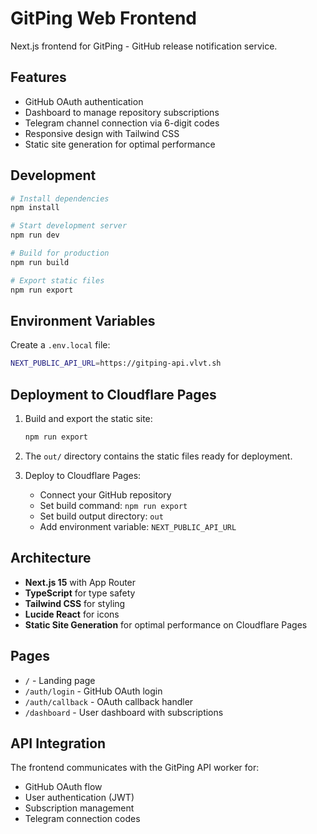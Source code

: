# GitPing Web Frontend

Next.js frontend for GitPing - GitHub release notification service.

## Features

- GitHub OAuth authentication
- Dashboard to manage repository subscriptions
- Telegram channel connection via 6-digit codes
- Responsive design with Tailwind CSS
- Static site generation for optimal performance

## Development

```bash
# Install dependencies
npm install

# Start development server
npm run dev

# Build for production
npm run build

# Export static files
npm run export
```

## Environment Variables

Create a `.env.local` file:

```bash
NEXT_PUBLIC_API_URL=https://gitping-api.vlvt.sh
```

## Deployment to Cloudflare Pages

1. Build and export the static site:
   ```bash
   npm run export
   ```

2. The `out/` directory contains the static files ready for deployment.

3. Deploy to Cloudflare Pages:
   - Connect your GitHub repository
   - Set build command: `npm run export`
   - Set build output directory: `out`
   - Add environment variable: `NEXT_PUBLIC_API_URL`

## Architecture

- **Next.js 15** with App Router
- **TypeScript** for type safety
- **Tailwind CSS** for styling
- **Lucide React** for icons
- **Static Site Generation** for optimal performance on Cloudflare Pages

## Pages

- `/` - Landing page
- `/auth/login` - GitHub OAuth login
- `/auth/callback` - OAuth callback handler
- `/dashboard` - User dashboard with subscriptions

## API Integration

The frontend communicates with the GitPing API worker for:
- GitHub OAuth flow
- User authentication (JWT)
- Subscription management
- Telegram connection codes